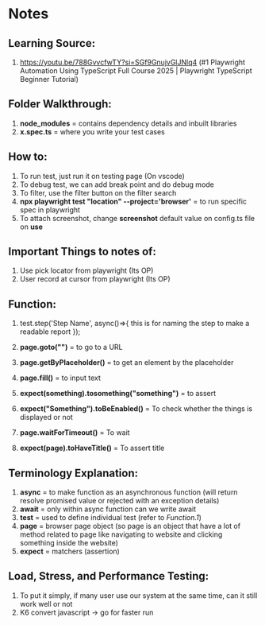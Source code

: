 # Notes

## Learning Source:

1. https://youtu.be/788GvvcfwTY?si=SGf9GnujvGlJNlq4 (#1 Playwright Automation Using TypeScript Full Course 2025 | Playwright TypeScript Beginner Tutorial)

## Folder Walkthrough:

1. **node_modules** = contains dependency details and inbuilt libraries
2. **x.spec.ts** = where you write your test cases

## How to:

1. To run test, just run it on testing page (On vscode)
2. To debug test, we can add break point and do debug mode
3. To filter, use the filter button on the filter search
4. **npx playwright test "location" --project='browser'** = to run specific spec in playwright
5. To attach screenshot, change **screenshot** default value on config.ts file on **use**

## Important Things to notes of:

1. Use pick locator from playwright (Its OP)
2. User record at cursor from playwright (Its OP)

## Function:

1. test.step('Step Name', async()=>{
   this is for naming the step to make a readable report
   });

2. **page.goto("")** = to go to a URL
3. **page.getByPlaceholder()** = to get an element by the placeholder
4. **page.fill()** = to input text
5. **expect(something).tosomething("something")** = to assert
6. **expect("Something").toBeEnabled()** = To check whether the things is displayed or not
7. **page.waitForTimeout()** = To wait
8. **expect(page).toHaveTitle()** = To assert title

## Terminology Explanation:

1. **async** = to make function as an asynchronous function (will return resolve promised value or rejected with an exception details)
2. **await** = only within async function can we write await
3. **test** = used to define individual test (refer to _Function.1_)
4. **page** = browser page object (so page is an object that have a lot of method related to page like navigating to website and clicking something inside the website)
5. **expect** = matchers (assertion)

## Load, Stress, and Performance Testing:

1. To put it simply, if many user use our system at the same time, can it still work well or not
2. K6 convert javascript -> go for faster run
